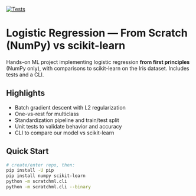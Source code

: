 [![Tests](https://github.com/GerardoMacedo/ml-from-scratch/actions/workflows/tests.yml/badge.svg)](https://github.com/GerardoMacedo/ml-from-scratch/actions/workflows/tests.yml)


# Logistic Regression — From Scratch (NumPy) vs scikit-learn

Hands-on ML project implementing logistic regression **from first principles** (NumPy only), with comparisons to scikit-learn on the Iris dataset. Includes tests and a CLI.

## Highlights
- Batch gradient descent with L2 regularization
- One-vs-rest for multiclass
- Standardization pipeline and train/test split
- Unit tests to validate behavior and accuracy
- CLI to compare our model vs scikit-learn

## Quick Start
```bash
# create/enter repo, then:
pip install -U pip
pip install numpy scikit-learn
python -m scratchml.cli
python -m scratchml.cli --binary

